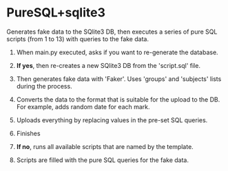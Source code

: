 # PureSQL+sqlite3
Generates fake data to the SQlite3 DB, then executes a series of pure SQL scripts (from 1 to 13) with queries to the fake data.

1) When main.py executed, asks if you want to re-generate the database.

2) **If yes**, then re-creates a new SQlite3 DB from the 'script.sql' file.
3) Then generates fake data with 'Faker'. Uses 'groups' and 'subjects' lists during the process.
4) Converts the data to the format that is suitable for the upload to the DB. For example, adds random date for each mark.
5) Uploads everything by replacing values in the pre-set SQL queries.
6) Finishes

7) **If no**, runs all available scripts that are named by the template.
8) Scripts are filled with the pure SQL queries for the fake data.
